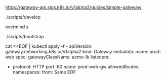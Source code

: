 https://gateway-api.sigs.k8s.io/v1alpha2/guides/simple-gateway/

./scripts/develop

overmind s

./scripts/bootstrap

cat <<EOF | kubectl apply -f -
apiVersion: gateway.networking.k8s.io/v1alpha2
kind: Gateway
metadata:
  name: prod-web
spec:
  gatewayClassName: acme-lb
  listeners:  
  - protocol: HTTP
    port: 80
    name: prod-web-gw
    allowedRoutes:
      namespaces:
        from: Same
EOF